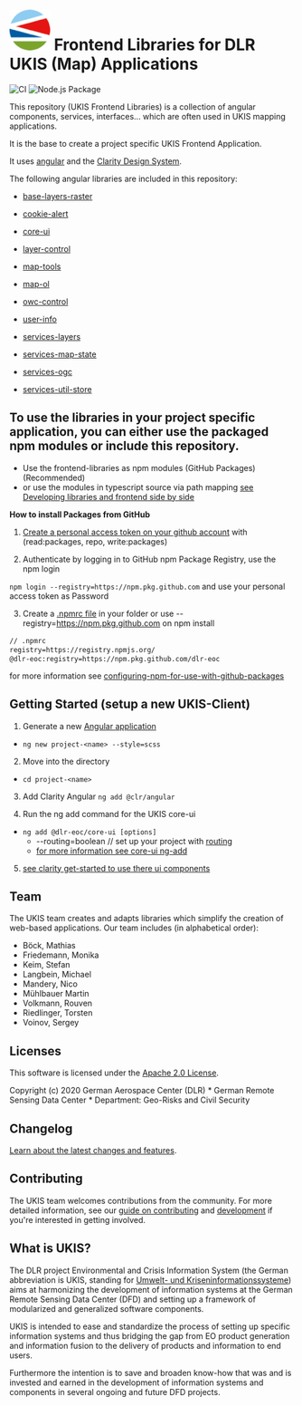 <img src="projects/core-ui/schematics/ng-add/files/src/assets/icons/icon-72x72.png" alt="UKIS Logo"> Frontend Libraries for DLR UKIS (Map) Applications
========================

![CI](https://github.com/dlr-eoc/ukis-frontend-libraries/workflows/Node.js%20Test%20and%20Build%20CI/badge.svg)
![Node.js Package](https://github.com/dlr-eoc/ukis-frontend-libraries/workflows/Node.js%20Package/badge.svg)




This repository (UKIS Frontend Libraries) is a collection of angular components, services, interfaces... which are often used in UKIS mapping applications.

It is the base to create a project specific UKIS Frontend Application.

It uses [angular](https://angular.io/) and the [Clarity Design System](https://vmware.github.io/clarity/).
 

The following angular libraries are included in this repository:

- [base-layers-raster](projects/base-layers-raster/README.md)
- [cookie-alert](projects/cookie-alert/README.md)
- [core-ui](projects/core-ui/README.md)
- [layer-control](projects/layer-control/README.md)
- [map-tools](projects/map-tools/README.md)
- [map-ol](projects/map-ol/README.md)
- [owc-control](projects/owc-control/README.md)
- [user-info](projects/user-info/README.md)

- [services-layers](projects/services-layers/README.md)
- [services-map-state](projects/services-map-state/README.md)
- [services-ogc](projects/services-ogc/README.md)
- [services-util-store](projects/services-util-store/README.md)




## To use the libraries in your project specific application, you can either use the packaged npm modules or include this repository.

- Use the frontend-libraries as npm modules (GitHub Packages) (Recommended)
- or use the modules in typescript source via path mapping [see Developing libraries and frontend side by side](DEVELOPMENT.md)


**How to install Packages from GitHub**

1. [Create a personal access token on your github account](https://help.github.com/en/github/authenticating-to-github/creating-a-personal-access-token-for-the-command-line) with (read:packages, repo, write:packages)

2. Authenticate by logging in to GitHub npm Package Registry, use the npm login

`npm login --registry=https://npm.pkg.github.com` and use your personal access token as Password

3. Create a [.npmrc file](https://docs.npmjs.com/configuring-npm/npmrc.html) in your folder or use --registry=https://npm.pkg.github.com on npm install

```
// .npmrc
registry=https://registry.npmjs.org/
@dlr-eoc:registry=https://npm.pkg.github.com/dlr-eoc
```

for more information see [configuring-npm-for-use-with-github-packages](https://help.github.com/en/packages/using-github-packages-with-your-projects-ecosystem/configuring-npm-for-use-with-github-packages)




## Getting Started (setup a new UKIS-Client)

1. Generate a new [Angular application](https://angular.io/cli/new)
- `ng new project-<name> --style=scss`

2. Move into the directory
- `cd project-<name>`

3. Add Clarity Angular
`ng add @clr/angular`

4. Run the ng add command for the UKIS core-ui
- `ng add @dlr-eoc/core-ui [options]` 
  - --routing=boolean // set up your project with [routing](https://angular.io/guide/router)
  - [for more information see core-ui ng-add](projects/core-ui/schematics/ng-add/schema.json)

5. [see clarity get-started to use there ui components](https://clarity.design/documentation/get-started)





## Team

The UKIS team creates and adapts libraries which simplify the creation of web-based applications. Our team includes (in alphabetical order):

 - Böck, Mathias 
 - Friedemann, Monika 
 - Keim, Stefan 
 - Langbein, Michael 
 - Mandery, Nico 
 - Mühlbauer Martin 
 - Volkmann, Rouven 
 - Riedlinger, Torsten 
 - Voinov, Sergey 




## Licenses

This software is licensed under the [Apache 2.0 License](LICENSE).

Copyright (c) 2020 German Aerospace Center (DLR) * German Remote Sensing Data Center * Department: Geo-Risks and Civil Security




## Changelog

[Learn about the latest changes and features](CHANGELOG.md).




## Contributing

The UKIS team welcomes contributions from the community.
For more detailed information, see our [guide on contributing](CONTRIBUTING.md) and [development](DEVELOPMENT.md) if you're interested in getting involved.


## What is UKIS?

The DLR project Environmental and Crisis Information System (the German abbreviation is UKIS, standing for [Umwelt- und Kriseninformationssysteme](https://www.dlr.de/eoc/en/desktopdefault.aspx/tabid-5413/10560_read-21914/)) aims at harmonizing the development of information systems at the German Remote Sensing Data Center (DFD) and setting up a framework of modularized and generalized software components.

UKIS is intended to ease and standardize the process of setting up specific information systems and thus bridging the gap from EO product generation and information fusion to the delivery of products and information to end users.

Furthermore the intention is to save and broaden know-how that was and is invested and earned in the development of information systems and components in several ongoing and future DFD projects.

